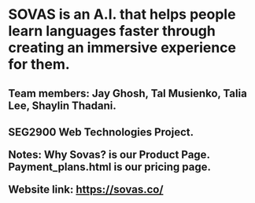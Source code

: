 <h1>SOVAS is an A.I. that helps people learn languages faster through creating an immersive experience for them.</h1>

<h2>Team members: Jay Ghosh, Tal Musienko, Talia Lee, Shaylin Thadani.<h2>

SEG2900 Web Technologies Project. 

Notes: 
Why Sovas? is our Product Page. 
Payment_plans.html is our pricing page.

Website link: https://sovas.co/
